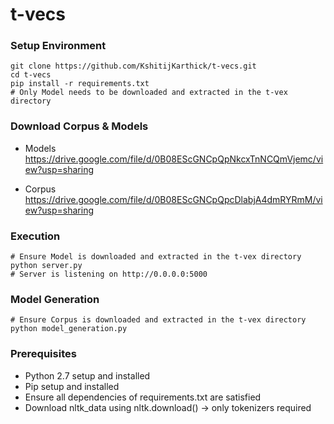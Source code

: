 # t-vecs

### Setup Environment

```
git clone https://github.com/KshitijKarthick/t-vecs.git
cd t-vecs
pip install -r requirements.txt
# Only Model needs to be downloaded and extracted in the t-vex directory
```

### Download Corpus & Models
* Models
  https://drive.google.com/file/d/0B08EScGNCpQpNkcxTnNCQmVjemc/view?usp=sharing

* Corpus
  https://drive.google.com/file/d/0B08EScGNCpQpcDlabjA4dmRYRmM/view?usp=sharing
  
### Execution

```
# Ensure Model is downloaded and extracted in the t-vex directory
python server.py
# Server is listening on http://0.0.0.0:5000
```

### Model Generation

```
# Ensure Corpus is downloaded and extracted in the t-vex directory
python model_generation.py
```

### Prerequisites
* Python 2.7 setup and installed
* Pip setup and installed
* Ensure all dependencies of requirements.txt are satisfied
* Download nltk_data using nltk.download() -> only tokenizers required
